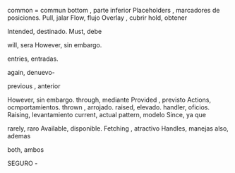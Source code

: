 common = commun
bottom , parte inferior 
Placeholders , marcadores de posiciones.
Pull, jalar 
Flow, flujo
Overlay , cubrir 
hold, obtener

Intended, destinado.
Must, debe

will, sera
However, sin embargo.

entries, entradas.

again, denuevo-

previous , anterior

However, sin embargo.
through, mediante
Provided , previsto
Actions, ocmportamientos.
thrown , arrojado.
raised, elevado.
handler, oficios.
Raising, levantamiento
current, actual
pattern, modelo
Since, ya que 

rarely, raro 
Available, disponible.
Fetching , atractivo
Handles, manejas 
also, ademas

both, ambos 

SEGURO - 